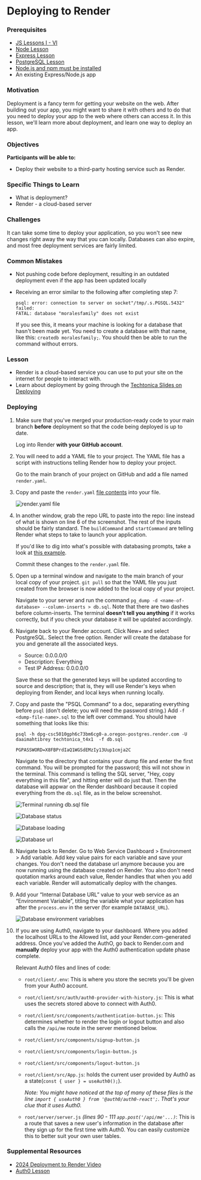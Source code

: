 # Deploying to Render

### Prerequisites

- [JS Lessons I - VI](../javascript)
- [Node Lesson](../node-js/node-js.md)
- [Express Lesson](../express-js/express.md)
- [PostgreSQL Lesson](../databases/installing-postgresql.md)
- [Node.js and npm must be installed](https://nodejs.org/en/download/)
- An existing Express/Node.js app

### Motivation

Deployment is a fancy term for getting your website on the web. After building out your app, you might want to share it with others and to do that you need to deploy your app to the web where others can access it. In this lesson, we'll learn more about deployment, and learn one way to deploy an app.

### Objectives

**Participants will be able to:**

- Deploy their website to a third-party hosting service such as Render.

### Specific Things to Learn

- What is deployment?
- Render - a cloud-based server

### Challenges

It can take some time to deploy your application, so you won't see new changes right away the way that you can locally. Databases can also expire, and most free deployment services are fairly limited.

### Common Mistakes

- Not pushing code before deployment, resulting in an outdated deployment even if the app has been updated locally
- Receiving an error similar to the following after completing step 7:

      psql: error: connection to server on socket"/tmp/.s.PGSQL.5432" failed:
      FATAL: database "moralesfamily" does not exist
    If you see this, it means your machine is looking for a database that hasn't been made yet. You need to create a database with that name, like this: ``createdb moralesfamily;``. You should then be able to run the command without errors.

### Lesson

- Render is a cloud-based service you can use to put your site on the internet for people to interact with.
- Learn about deployment by going through the [Techtonica Slides on Deploying](https://docs.google.com/presentation/d/1Enwhd9hl1fn1-afMXJ6xvkJm5SDJpHjfQoA7s2znHpw/edit?usp=sharing.)

### Deploying

1. Make sure that you've merged your production-ready code to your main branch **before** deployment so that the code being deployed is up to date.

    Log into Render **with your GitHub account**.

2. You will need to add a YAML file to your project. The YAML file has a script with instructions telling Render how to deploy your project.

    Go to the main branch of your project on GitHub and add a file named `render.yaml`.
3. Copy and paste the `render.yaml` [file contents](https://github.com/daaimah123/2024H2FinalProjectTemplateRender/blob/main/render.yaml) into your file.
    
    ![render.yaml file](./screenshots/render-1.png "render.yaml file")
4. In another window, grab the repo URL to paste into the repo:  line instead of what is shown on line 6 of the screenshot. The rest of the inputs should be fairly standard. The `buildCommand` and `startCommand` are telling Render what steps to take to launch your application.

    If you'd like to dig into what's possible with databasing prompts, take a look at [this example](https://render.com/docs/blueprint-spec).

    Commit these changes to the `render.yaml` file.
5. Open up a terminal window and navigate to the main branch of your local copy of your project. `git pull` so that the YAML file you just created from the browser is now added to the local copy of your project.

    Navigate to your server and run the command `pg_dump -d <name-of-database> --column-inserts > db.sql`. Note that there are two dashes before column-inserts. The terminal **doesn't tell you anything** if it works correctly, but if you check your database it will be updated accordingly.
6. Navigate back to your Render account. Click New+ and select PostgreSQL. Select the free option. Render will create the database for you and generate all the associated keys. 
    - Source: 0.0.0.0/0
    - Description: Everything
    - Test IP Address: 0.0.0.0/0

    Save these so that the generated keys will be updated according to source and description; that is, they will use Render's keys when deploying from Render, and local keys when running locally.
7. Copy and paste the "PSQL Command" to a doc, separating everything before `psql` (don't delete; you will need the password string.) Add `-f <dump-file-name>.sql` to the left over command. You should have something that looks like this:

    `psql -h dpg-csc5010gph6c73bm6cg0-a.oregon-postgres.render.com -U daaimahtibrey techtonica_t4x1  -f db.sql`

    `PGPASSWORD=X8FBPrdIaQ1WGSdEMzIy13Uup1cmja2C`

    Navigate to the directory that contains your dump file and enter the first command. You will be prompted for the password; this will not show in the terminal. This command is telling the SQL server, "Hey, copy everything in this file", and hitting enter will do just that. Then the database will appwar on the Render dashboard because it copied everything from the `db.sql` file, as in the below screenshot.

    ![Terminal running db.sql file](./screenshots/render-2.png "Terminal running db.sql file")
    
    ![Database status](./screenshots/render-3.gif "Database status")
    
    ![Database loading](./screenshots/render-4.png "Database loading")
    
    ![Database url](./screenshots/render-5.png "Database url")
8. Navigate back to Render. Go to Web Service Dashboard > Environment > Add variable. Add key value pairs for each variable and save your changes. You don't need the database url anymore because you are now running using the database created on Render. You also don't need quotation marks around each value, Render handles that when you add each variable. Render will automatically deploy with the changes.
9. Add your “Internal Database URL” value to your web service as an “Environment Variable”, titling the variable what your application has after the `process.env` in the server (for example `DATABASE_URL`).

    ![Database environment variablses](./screenshots/render-6.png "Database environment variables")
10. If you are using Auth0, navigate to your dashboard. Where you added the localhost URLs to the Allowed list, add your Render.com-generated address. Once you've added the AuthO, go back to Render.com and **manually** deploy your app with the Auth0 authentication update phase complete.

    Relevant Auth0 files and lines of code:
    - ``root/client/.env``: This is where you store the secrets you'll be given from your Auth0 account.
    - ``root/client/src/auth/auth0-provider-with-history.js``: This is what uses the secrets stored above to connect with Auth0.
    - ``root/client/src/components/authentication-button.js``: This determines whether to render the login or logout button and also calls the  ``/api/me`` route in the server mentioned below.
    - ``root/client/src/components/signup-button.js``
    - ``root/client/src/components/login-button.js``
    - ``root/client/src/components/logout-button.js``
    - ``root/client/src/App.js``: holds the current user provided by Auth0 as a state(``const { user } = useAuth0();``).
    
      *Note: You might have noticed at the top of many of these files is the line ``import { useAuth0 } from '@auth0/auth0-react';``. That's your clue that it uses Auth0.*
    - ``root/server/server.js`` *(lines 90 - 111 ``app.post('/api/me'...)``*: This is a route that saves a new user's information in the database after they sign up for the first time with Auth0. You can easily customize this to better suit your own user tables.

### Supplemental Resources
 - [2024 Deployment to Render Video](https://www.dropbox.com/scl/fi/5540qxbwhyexu86usr859/Week15WednesdayDeployToRenderWebService-Database.mp4?rlkey=jkpox0e3hqat5aiyg4ycprojs&e=1&st=fjxbyvr8&dl=0)
 - [Auth0 Lesson](https://github.com/Techtonica/curriculum/blob/main/electives/oauth/o-auth.md)
